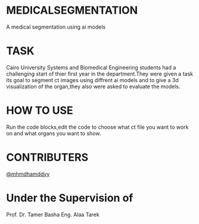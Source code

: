  # MEDICALSEGMENTATION
A medical segmentation using ai models
# TASK
Cairo University Systems and Biomedical Engineering students had a challenging start of thier first year in the department.They were given a task its goal to segment ct images using diffrent ai models  and to give a 3d visualization of the organ,they also were asked to evaluate the models.
# HOW TO USE
Run the code blocks,edit the code to choose what ct file you want to work on and what organs you want to show.
# CONTRIBUTERS
[@mhmdhamddyy](https://github.com/mohamedhamdy9707-byte)
# Under the Supervision of
Prof. Dr. Tamer Basha
Eng. Alaa Tarek
